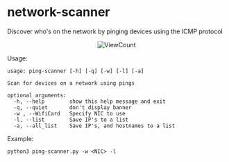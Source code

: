 # network-scanner
Discover who's on the network by pinging devices using the ICMP protocol


<p align="center">
    <img alt="ViewCount" src="https://views.whatilearened.today/views/github/lSANCHOl/ping-scanner.svg">
</p>

Usage:
```
usage: ping-scanner [-h] [-q] [-w] [-l] [-a]

Scan for devices on a network using pings

optional arguments:
  -h, --help        show this help message and exit
  -q, --quiet       don't display banner
  -w , --WifiCard   Specify NIC to use
  -l, --list        Save IP's to a list
  -a, --all_list    Save IP's, and hostnames to a list
  ```
 
Example:
```
python3 ping-scanner.py -w <NIC> -l
```
